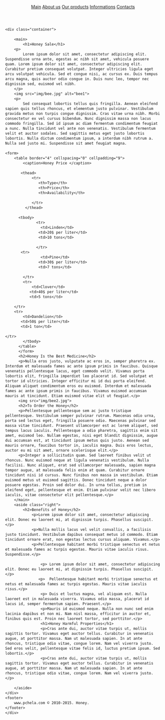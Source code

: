 <!DOCTYPE html>
<html lang="ru">
<head>
    <meta charset="UTF-8">
    <meta name="viewport" content="width=device-width, initial-scale=1.0">
    <title>Honey sale</title>
    <link rel="stylesheet" href="style/ste.css">
</head>
<body>
    <div class="wrapper">
<header>
    <div class="block">
        <div class="sitename2"></div>
        <nav>
            <a href="inde.html" class="active">Main</a>
            <a href="#" >About us</a>
            <a href="#">Our products</a>
            <a href="#">Informations</a>
            <a href="#">Contacts</a>
        </nav> 
</header>
    
    <div class="container">
       
        <main>
            <h1>Honey Sale</h1>
        <p>
            Lorem ipsum dolor sit amet, consectetur adipiscing elit. Suspendisse urna ante, egestas ac nibh sit amet, vehicula posuere quam. Lorem ipsum dolor sit amet, consectetur adipiscing elit. Curabitur pretium consequat volutpat. Integer ultricies ligula eget arcu volutpat vehicula. Sed et congue nisi, ac cursus ex. Duis tempus arcu magna, quis auctor odio congue in. Duis nunc leo, tempor nec dignissim sed, euismod vel nibh.
        </p>
        <img src="img/bee.jpg" alt="bee1">
        <p>
            Sed consequat lobortis tellus quis fringilla. Aenean eleifend sapien quis tellus rhoncus, et elementum justo pulvinar. Vestibulum gravida metus non turpis congue dignissim. Cras vitae urna nibh. Morbi consectetur ex vel cursus bibendum. Nunc dignissim massa non lacus commodo fringilla. Sed id ipsum ac diam fermentum condimentum feugiat a nunc. Nulla tincidunt vel ante non venenatis. Vestibulum fermentum velit et auctor sodales. Sed sagittis metus eget justo lobortis lobortis. Nulla dictum condimentum ipsum, a interdum nibh rutrum a. Nulla sed justo mi. Suspendisse sit amet feugiat magna.
    
    <form>
        <table border="4" cellspacing="0" cellpadding="9">
            <caption>Honey Price </caption>
            
           <thead>
                <tr>
                   <th>Type</th>
                   <th>Price</th>
                   <th>Availability</th>
                   
                </tr>
             </thead>
             
          <tbody>
                  <tr>
                    <td>Linden</td>
                   <td>20$ per liter</td>
                   <td>10 tons</td>
               
                  </tr>
           <tr>
                    <td>Pine</td>
                   <td>30$ per liter</td>
                   <td>7 tons</td>
                  
            </tr>
            <tr>
                <td>Clover</td>
               <td>40$ per liter</td>
               <td>5 tons</td>
              
        </tr>
        <tr>
            <td>Dandelion</td>
           <td>50$ per liter</td>
           <td>1 ton</td>
          
    </tr>
            </tbody>
          </table>
          </form>
          <h2>Honey Is the Best Medicine</h2>
          <p>Nulla eros justo, vulputate ac eros in, semper pharetra ex. Interdum et malesuada fames ac ante ipsum primis in faucibus. Quisque venenatis pellentesque lacus, eget commodo velit. Vivamus porta lobortis elit, fringilla imperdiet leo placerat id. Sed volutpat et tortor id ultricies. Integer efficitur mi id dui porta eleifend. Aliquam aliquet condimentum eros eu euismod. Interdum et malesuada fames ac ante ipsum primis in faucibus. Vivamus euismod accumsan mauris at tincidunt. Etiam euismod vitae elit ut feugiat.</p>
          <img src="img/bee2.jpg">
          <h2>To Order the Honey</h2>
          <p>Pellentesque pellentesque sem ac justo tristique pellentesque. Vestibulum semper pulvinar rutrum. Maecenas odio urna, porta sed lectus eget, fringilla posuere odio. Maecenas pulvinar sed massa vitae tincidunt. Praesent ullamcorper est ac lorem aliquet, sed tempus lacus iaculis. Pellentesque a odio pharetra, sagittis enim sit amet, euismod leo. Nullam egestas, nisi eget blandit dignissim, augue dui accumsan est, at tincidunt ipsum metus quis justo. Aenean sed mauris ornare, faucibus tortor in, iaculis magna. Duis eros lectus, auctor eu mi sit amet, ornare scelerisque elit.</p>
          <p>Integer a sollicitudin quam. Sed laoreet finibus velit ut rhoncus. Nunc euismod neque at ligula venenatis vestibulum. Nulla facilisi. Nunc aliquet, erat sed ullamcorper malesuada, sapien magna tempor augue, at malesuada felis enim at quam. Curabitur ornare tincidunt nisi id cursus. Nunc finibus non massa in vestibulum. Etiam euismod metus ut euismod sagittis. Donec tincidunt neque a dolor posuere egestas. Proin sed dolor dui. In urna tellus, pretium in eleifend eget, pellentesque et enim. Etiam pulvinar velit nec libero iaculis, vitae consectetur elit pellentesque.</p>
        </main>
        <aside class="right">
            <h2>Benefits of Honey</h2>
            	<p>Lorem ipsum dolor sit amet, consectetur adipiscing elit. Donec eu laoreet mi, at dignissim turpis. Phasellus suscipit.</p>
            	<p>Nulla mollis lacus vel velit convallis, a facilisis justo tincidunt. Vestibulum dapibus consequat metus id commodo. Etiam tincidunt ornare erat, non egestas lectus cursus aliquam. Vivamus.</p>
            	<p>Pellentesque habitant morbi tristique senectus et netus et malesuada fames ac turpis egestas. Mauris vitae iaculis risus. Suspendisse.</p>
            	
                    <p>	Lorem ipsum dolor sit amet, consectetur adipiscing elit. Donec eu laoreet mi, at dignissim turpis. Phasellus suscipit.</p>
                   <p> 	Pellentesque habitant morbi tristique senectus et netus et malesuada fames ac turpis egestas. Mauris vitae iaculis risus.</p>
                    <p>	Duis et luctus magna, vel aliquam est. Nulla laoreet est in malesuada viverra. Vivamus odio massa, placerat id lacus id, semper fermentum sapien. Praesent.</p>
                    <p>Mauris id euismod neque. Nulla non nunc sed enim lacinia dapibus et non mi. Nam nisl massa, efficitur in auctor et, finibus quis est. Proin nec laoreet tortor, sed porttitor.</p>
                    <h1>Honey Harmful Properties</h1>
                    <p>Cras ante dui, auctor vitae turpis ut, mollis sagittis tortor. Vivamus eget auctor tellus. Curabitur in venenatis augue, at porttitor massa. Nam ut malesuada sapien. In at ante rhoncus, tristique odio vitae, congue lorem. Nam vel viverra justo. Sed eros velit, pellentesque vitae felis id, luctus pretium ipsum. Sed lobortis.</p>
                    <p>Cras ante dui, auctor vitae turpis ut, mollis sagittis tortor. Vivamus eget auctor tellus. Curabitur in venenatis augue, at porttitor massa. Nam ut malesuada sapien. In at ante rhoncus, tristique odio vitae, congue lorem. Nam vel viverra justo.</p>
                    
        </aside>
    </div>
    <footer>
        www.pchela.com © 2010-2015. Honey.
    </footer>
    </div>
</body>
</html>

